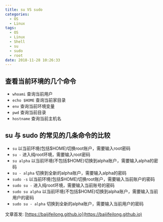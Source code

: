 ```yaml
---
title: su VS sudo
categories:
  - OS
  - Linux
tags:
  - OS
  - Linux
  - Shell
  - su
  - sudo
  - root
date: 2018-11-28 10:26:33
---
```


## 查看当前环境的几个命令

- `whoami` 查询当前用户
- `echo $HOME` 查询当前家目录
- `env` 查询当前环境变量
- `pwd` 查询当前目录
- `hostname` 查询当前主机名

## su 与 sudo 的常见的几条命令的比较

- `su` 以当前环境(包括$HOME)切换root账户，需要输入root密码
- `su -` 进入纯root环境，需要输入root密码
- `su alpha` 以当前环境(不包括$HOME)切换到alpha账户，需要输入alpha的密码
- `su - alpha` 切换到全新的alpha账户，需要输入alpha的密码
- `sudo -s` 以当前环境(包括$HOME)切换root账户，需要输入当前账户的密码
- `sudo su -` 进入纯root环境，需要输入当前账号的密码
- `sudo su alpha` 以当前环境(不包括$HOME)切换到alpha账户，需要输入当前用户的密码
- `sudo su - alpha` 切换到全新的alpha账户，需要输入当前用户的密码

文章首发: [https://baijifeilong.github.io](https://baijifeilong.github.io)
